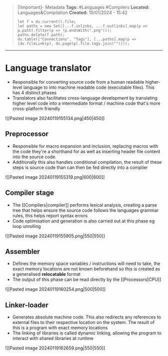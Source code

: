 > [!important]- Metadata
> **Tags:** #Languages #Compilers
> **Located:** Languages&Compilation
> **Created:** 19/01/2024 - 15:42
> ```dataviewjs
> let f = dv.current().file;
> let paths = new Set([...f.inlinks, ...f.outlinks].map(p => p.path).filter(p => !p.endsWith(".png")));
> paths.delete(f.path);
> dv.table(["Connections", "Tags"], [...paths].map(p => [dv.fileLink(p), dv.page(p).file.tags.join("")]));
> ```

___
# Language translator
- Responsible for converting source code from a human readable higher-level language to into machine readable code (executable files). This has 4 distinct phases
- Translators also facilitates cross-language  development by translating higher level code into a intermediate format / machine code that's more cross-platform friendly

![[Pasted image 20240119155134.png|450|450]]
## Preprocessor
- Responsible for macro expansion and inclusion, replacing macros with the code they're a shorthand for as well as inserting header file content into the source code. 
- Additionally this also handles conditional compilation, the result of these steps is source code than can then be fed directly into a compiler

![[Pasted image 20240119155319.png|600|600]]

## Compiler stage
- The [[Compilers|compiler]] performs lexical analysis, creating a parse tree that helps ensure the source code follows the languages grammar rules, this helps report syntax errors
- Code optimisation and generation is also carried out at this phase eg loop unrolling

![[Pasted image 20240119155905.png|550|550]]

## Assembler
- Defines the memory space variables / instructions will need to take, the exact memory locations are not known beforehand so this is created as a generalised **relocatable** format
- The output of this phase can be read directly by the [[Processors|CPU]]

![[Pasted image 20240119160254.png|500|500]]
## Linker-loader
- Generates absolute machine code. This also redirects any references to external files to their respective location on the system. The result of this is a program with exact memory locations 
- The linking of libraries is called dynamic linking, allowing the program to interact with shared libraries at runtime

![[Pasted image 20240119162659.png|550|550]]
